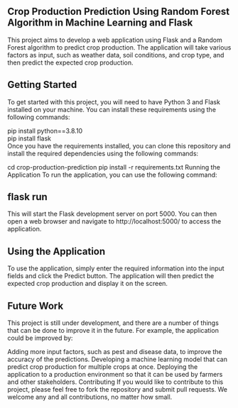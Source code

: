 ## Crop Production Prediction Using Random Forest Algorithm in Machine Learning and Flask
This project aims to develop a web application using Flask and a Random Forest algorithm to predict crop production. The application will take various factors as input, such as weather data, soil conditions, and crop type, and then predict the expected crop production.

## Getting Started
To get started with this project, you will need to have Python 3 and Flask installed on your machine. You can install these requirements using the following commands:

pip install python==3.8.10<br>
pip install flask<br>
Once you have the requirements installed, you can clone this repository and install the required dependencies using the following commands:

cd crop-production-prediction
pip install -r requirements.txt
Running the Application
To run the application, you can use the following command:

## flask run
This will start the Flask development server on port 5000. You can then open a web browser and navigate to http://localhost:5000/ to access the application.

## Using the Application
To use the application, simply enter the required information into the input fields and click the Predict button. The application will then predict the expected crop production and display it on the screen.

## Future Work
This project is still under development, and there are a number of things that can be done to improve it in the future. For example, the application could be improved by:

Adding more input factors, such as pest and disease data, to improve the accuracy of the predictions.
Developing a machine learning model that can predict crop production for multiple crops at once.
Deploying the application to a production environment so that it can be used by farmers and other stakeholders.
Contributing
If you would like to contribute to this project, please feel free to fork the repository and submit pull requests. We welcome any and all contributions, no matter how small.

